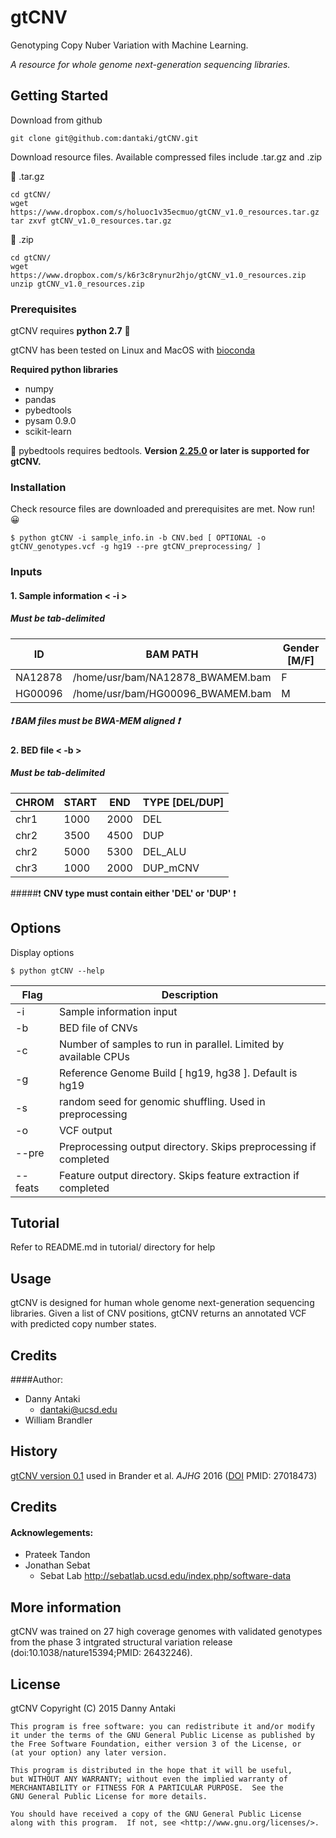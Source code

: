 gtCNV
=====
Genotyping Copy Nuber Variation with Machine Learning. 

*A resource for whole genome next-generation sequencing libraries.* 

## Getting Started

Download from github
``` 
git clone git@github.com:dantaki/gtCNV.git
```
Download resource files. Available compressed files include .tar.gz and .zip 

:floppy_disk: .tar.gz
```
cd gtCNV/
wget https://www.dropbox.com/s/holuoc1v35ecmuo/gtCNV_v1.0_resources.tar.gz
tar zxvf gtCNV_v1.0_resources.tar.gz
```
:floppy_disk: .zip
```
cd gtCNV/ 
wget https://www.dropbox.com/s/k6r3c8rynur2hjo/gtCNV_v1.0_resources.zip
unzip gtCNV_v1.0_resources.zip
```
### Prerequisites 

gtCNV requires **python 2.7** :snake:

gtCNV has been tested on Linux and MacOS with [bioconda](https://bioconda.github.io/)

**Required python libraries**

* numpy
* pandas
* pybedtools 
* pysam 0.9.0 
* scikit-learn


:wrench: pybedtools requires bedtools. **Version [2.25.0](https://github.com/arq5x/bedtools2/releases) or later is supported for gtCNV.**

### Installation

Check resource files are downloaded and prerequisites are met. Now run! :grinning:

```
$ python gtCNV -i sample_info.in -b CNV.bed [ OPTIONAL -o gtCNV_genotypes.vcf -g hg19 --pre gtCNV_preprocessing/ ]
```
### Inputs

#### 1. Sample information < -i >

##### Must be tab-delimited

ID | BAM PATH | Gender [M/F]
--- | --- | --- 
NA12878 | /home/usr/bam/NA12878_BWAMEM.bam | F
HG00096 | /home/usr/bam/HG00096_BWAMEM.bam | M

##### :heavy_exclamation_mark: **BAM files must be BWA-MEM aligned** :heavy_exclamation_mark:


#### 2. BED file < -b > 

##### Must be tab-delimited

CHROM | START | END | TYPE [DEL/DUP]
--- | --- | --- | --- 
chr1 | 1000 | 2000 | DEL 
chr2 | 3500 | 4500 | DUP
chr2 | 5000 | 5300 | DEL_ALU
chr3 | 1000 | 2000 | DUP_mCNV

#####:heavy_exclamation_mark: **CNV type must contain either 'DEL' or 'DUP'** :heavy_exclamation_mark:

## Options

Display options

```
$ python gtCNV --help
```

Flag | Description
--- | ------------
-i | Sample information input
-b | BED file of CNVs
-c | Number of samples to run in parallel. Limited by available CPUs
-g | Reference Genome Build [ hg19, hg38 ]. Default is hg19
-s | random seed for genomic shuffling. Used in preprocessing
-o | VCF output 
--pre | Preprocessing output directory. Skips preprocessing if completed
--feats | Feature output directory. Skips feature extraction if completed

## Tutorial

Refer to README.md in tutorial/ directory for help

## Usage 

gtCNV is designed for human whole genome next-generation sequencing libraries. Given a list of CNV positions, gtCNV returns an annotated VCF with predicted copy number states.


## Credits

####Author:

* Danny Antaki
    * dantaki@ucsd.edu
* William Brandler

## History

[gtCNV version 0.1](https://github.com/dantaki/gtCNV/tree/Version-0.1) used in Brander et al. *AJHG* 2016 ([DOI](http://dx.doi.org/10.1016/j.ajhg.2016.02.018) PMID:    27018473)

## Credits

#### Acknowlegements:

* Prateek Tandon 
* Jonathan Sebat
    * Sebat Lab http://sebatlab.ucsd.edu/index.php/software-data

## More information

gtCNV was trained on 27 high coverage genomes with validated genotypes from the phase 3 intgrated structural variation release (doi:10.1038/nature15394;PMID:     26432246). 
## License

gtCNV
    Copyright (C) 2015  Danny Antaki

    This program is free software: you can redistribute it and/or modify
    it under the terms of the GNU General Public License as published by
    the Free Software Foundation, either version 3 of the License, or
    (at your option) any later version.

    This program is distributed in the hope that it will be useful,
    but WITHOUT ANY WARRANTY; without even the implied warranty of
    MERCHANTABILITY or FITNESS FOR A PARTICULAR PURPOSE.  See the
    GNU General Public License for more details.

    You should have received a copy of the GNU General Public License
    along with this program.  If not, see <http://www.gnu.org/licenses/>.
